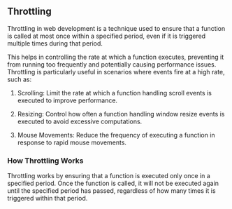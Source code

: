 ## Throttling

Throttling in web development is a technique used to ensure that a function is called at most once within a specified period, even if it is triggered multiple times during that period. 

This helps in controlling the rate at which a function executes, preventing it from running too frequently and potentially causing performance issues. Throttling is particularly useful in scenarios where events fire at a high rate, such as:

1. Scrolling: Limit the rate at which a function handling scroll events is executed to improve performance.

2. Resizing: Control how often a function handling window resize events is executed to avoid excessive computations.

3. Mouse Movements: Reduce the frequency of executing a function in response to rapid mouse movements.

### How Throttling Works

Throttling works by ensuring that a function is executed only once in a specified period. Once the function is called, it will not be executed again until the specified period has passed, regardless of how many times it is triggered within that period.